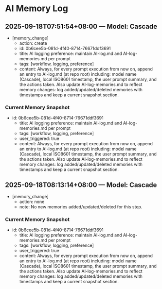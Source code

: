 # AI Memory Log

## 2025-09-18T07:51:54+08:00 — Model: Cascade
- [memory_change]
  - action: create
  - id: 0b6cee5b-081d-4f40-8714-76671ddf3691
  - title: AI logging preference: maintain AI-log.md and AI-log-memories.md per prompt
  - tags: [workflow, logging, preference]
  - content: Always, for every prompt execution from now on, append an entry to AI-log.md (at repo root) including: model name (Cascade), local ISO8601 timestamp, the user prompt summary, and the actions taken. Also update AI-log-memories.md to reflect memory changes: log added/updated/deleted memories with timestamps and keep a current snapshot section.

### Current Memory Snapshot
- id: 0b6cee5b-081d-4f40-8714-76671ddf3691
  - title: AI logging preference: maintain AI-log.md and AI-log-memories.md per prompt
  - tags: [workflow, logging, preference]
  - user_triggered: true
  - content: Always, for every prompt execution from now on, append an entry to AI-log.md (at repo root) including: model name (Cascade), local ISO8601 timestamp, the user prompt summary, and the actions taken. Also update AI-log-memories.md to reflect memory changes: log added/updated/deleted memories with timestamps and keep a current snapshot section.

## 2025-09-18T08:13:14+08:00 — Model: Cascade
- [memory_change]
  - action: none
  - note: No new memories added/updated/deleted for this step.

### Current Memory Snapshot
- id: 0b6cee5b-081d-4f40-8714-76671ddf3691
  - title: AI logging preference: maintain AI-log.md and AI-log-memories.md per prompt
  - tags: [workflow, logging, preference]
  - user_triggered: true
  - content: Always, for every prompt execution from now on, append an entry to AI-log.md (at repo root) including: model name (Cascade), local ISO8601 timestamp, the user prompt summary, and the actions taken. Also update AI-log-memories.md to reflect memory changes: log added/updated/deleted memories with timestamps and keep a current snapshot section.
